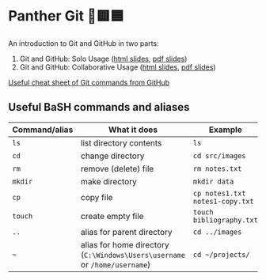 # Panther Git 🐆🟨🟦

An introduction to Git and GitHub in two parts:

1.  Git and GitHub: Solo Usage ([html slides](slides_1_solo-git-and-github-20231010.html), [pdf slides](slides_1_solo-git-and-github-20231010.pdf))
2.  Git and GitHub: Collaborative Usage ([html slides](slides_2_collaborative-git-and-github-20231017.html), [pdf slides](slides_2_collaborative-git-and-github-20231017.pdf))

[Useful cheat sheet of Git commands from GitHub](https://education.github.com/git-cheat-sheet-education.pdf)

## Useful BaSH commands and aliases

| Command/alias | What it does                                                               | Example                         |
|---------------|----------------------------------------------------------------------------|---------------------------------|
| `ls`          | list directory contents                                                    | `ls`                            |
| `cd`          | change directory                                                           | `cd src/images`                 |
| `rm`          | remove (delete) file                                                       | `rm notes.txt`                  |
| `mkdir`       | make directory                                                             | `mkdir data`                    |
| `cp`          | copy file                                                                  | `cp notes1.txt notes1-copy.txt` |
| `touch`       | create empty file                                                          | `touch bibliography.txt`        |
| `..`          | alias for parent directory                                                 | `cd ../images`                  |
| `~`           | alias for home directory (`C:\Windows\Users\username` or `/home/username`) | `cd ~/projects/`                |
